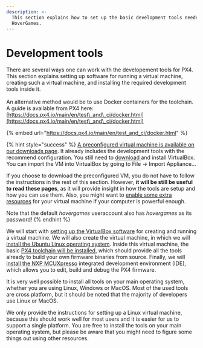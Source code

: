 ```yaml
---
description: >-
  This section explains how to set up the basic development tools needed for the
  HoverGames.
---
```


# Development tools

There are several ways one can work with the developement tools for PX4. This section explains setting up software for running a virtual machine, creating such a virtual machine, and installing the required development tools inside it.\
\
An alternative method would be to use Docker containers for the toolchain. A guide is available from PX4 here:\
[https://docs.px4.io/main/en/test\_and\_ci/docker.html](https://docs.px4.io/main/en/test\_and\_ci/docker.html)

{% embed url="https://docs.px4.io/main/en/test_and_ci/docker.html" %}

{% hint style="success" %}
[A preconfigured virtual machine is available on our downloads page](../../downloads.md#preconfigured-virtual-machine-image-with-development-tools). It already includes the development tools with the recommend configuration. You still need to [download ](../../downloads.md#oracle-vm-virtualbox)and install VirtualBox. You can import the VM into VirtualBox by going to File -> Import Appliance...

If you choose to download the preconfigured VM, you do not have to follow the instructions in the rest of this section. However, **it will be still be useful to read these pages**, as it will provide insight in how the tools are setup and how you can use them. Also, you might want to [enable some extra resources](virtual-machine.md#virtual-machine-properties) for your virtual machine if your computer is powerful enough.

Note that the default _hovergames_ useraccount also has _hovergames_  as its password!
{% endhint %}

We will start with [setting up the VirtualBox software](virtual-machine.md) for creating and running a virtual machine. We will also create the virtual machine, in which we will [install the Ubuntu Linux operating system](installing-ubuntu.md). Inside this virtual machine, the basic [PX4 toolchain will be installed](toolchain-installation.md), which should provide all the tools already to build your own firmware binaries from source. Finally, we will [install the NXP MCUXpresso](mcuxpresso.md) integrated development environment (IDE), which allows you to edit, build and debug the PX4 firmware.

It is very well possible to install all tools on your main operating system, whether you are using Linux, Windows or MacOS. Most of the used tools are cross platform, but it should be noted that the majority of developers use Linux or MacOS.&#x20;

We only provide the instructions for setting up a Linux virtual machine, because this should work well for most users and it is easier for us to support a single platform. You are free to install the tools on your main operating system, but please be aware that you might need to figure some things out using other resources.
